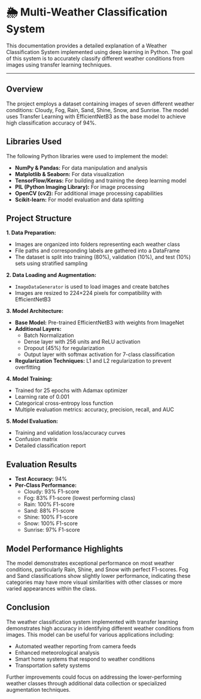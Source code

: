 # 🌦️ Multi-Weather Classification System

This documentation provides a detailed explanation of a Weather Classification System implemented using deep learning in Python. The goal of this system is to accurately classify different weather conditions from images using transfer learning techniques.

---

## Overview

The project employs a dataset containing images of seven different weather conditions: Cloudy, Fog, Rain, Sand, Shine, Snow, and Sunrise. The model uses Transfer Learning with EfficientNetB3 as the base model to achieve high classification accuracy of 94%.

## Libraries Used

The following Python libraries were used to implement the model:

- **NumPy & Pandas:** For data manipulation and analysis
- **Matplotlib & Seaborn:** For data visualization
- **TensorFlow/Keras:** For building and training the deep learning model
- **PIL (Python Imaging Library):** For image processing
- **OpenCV (cv2):** For additional image processing capabilities
- **Scikit-learn:** For model evaluation and data splitting

## Project Structure

**1. Data Preparation:**
- Images are organized into folders representing each weather class
- File paths and corresponding labels are gathered into a DataFrame
- The dataset is split into training (80%), validation (10%), and test (10%) sets using stratified sampling

**2. Data Loading and Augmentation:**
- `ImageDataGenerator` is used to load images and create batches
- Images are resized to 224×224 pixels for compatibility with EfficientNetB3

**3. Model Architecture:**
- **Base Model:** Pre-trained EfficientNetB3 with weights from ImageNet
- **Additional Layers:**
  - Batch Normalization
  - Dense layer with 256 units and ReLU activation
  - Dropout (45%) for regularization
  - Output layer with softmax activation for 7-class classification
- **Regularization Techniques:** L1 and L2 regularization to prevent overfitting

**4. Model Training:**
- Trained for 25 epochs with Adamax optimizer
- Learning rate of 0.001
- Categorical cross-entropy loss function
- Multiple evaluation metrics: accuracy, precision, recall, and AUC

**5. Model Evaluation:**
- Training and validation loss/accuracy curves
- Confusion matrix
- Detailed classification report

## Evaluation Results

- **Test Accuracy:** 94%
- **Per-Class Performance:**
  - Cloudy: 93% F1-score
  - Fog: 83% F1-score (lowest performing class)
  - Rain: 100% F1-score
  - Sand: 88% F1-score
  - Shine: 100% F1-score
  - Snow: 100% F1-score
  - Sunrise: 97% F1-score

## Model Performance Highlights

The model demonstrates exceptional performance on most weather conditions, particularly Rain, Shine, and Snow with perfect F1-scores. Fog and Sand classifications show slightly lower performance, indicating these categories may have more visual similarities with other classes or more varied appearances within the class.

## Conclusion

The weather classification system implemented with transfer learning demonstrates high accuracy in identifying different weather conditions from images. This model can be useful for various applications including:
- Automated weather reporting from camera feeds
- Enhanced meteorological analysis
- Smart home systems that respond to weather conditions
- Transportation safety systems

Further improvements could focus on addressing the lower-performing weather classes through additional data collection or specialized augmentation techniques.
